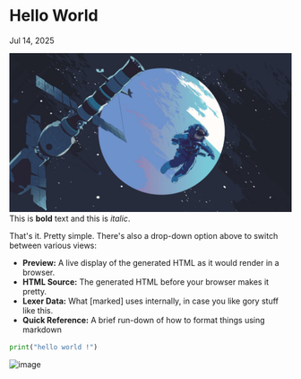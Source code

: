 # Hello World

Jul 14, 2025

![image](assets\images\bg.jpg)
This is **bold** text and this is _italic_.

That's it. Pretty simple. There's also a drop-down option above to switch between various views:
- **Preview:** A live display of the generated HTML as it would render in a browser.
- **HTML Source:** The generated HTML before your browser makes it pretty.
- **Lexer Data:** What [marked] uses internally, in case you like gory stuff like this.
- **Quick Reference:** A brief run-down of how to format things using markdown

```python
print("hello world !")
```

![image](assets\images\WW_win95_v004_dark_post.png)
